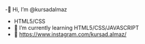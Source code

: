 -👋 Hi, I’m @kursadalmaz
- HTML5/CSS
- 🌱 I’m currently learning HTML5/CSS/JAVASCRIPT
- 📸
https://www.instagram.com/kursad.almaz/ 
